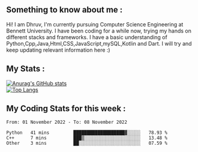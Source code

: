 ## Something to know about me : <br>
Hi! I am Dhruv, I'm currently pursuing Computer Science Engineering at Bennett University. I have been coding for a while now, trying my hands on different stacks and frameworks.
I have a basic understanding of Python,Cpp,Java,Html,CSS,JavaScript,mySQL,Kotlin and Dart. I will try and keep updating relevant information here :)
<br>

## My Stats : <br>
[![Anurag's GitHub stats](https://github-readme-stats.vercel.app/api?username=DhruvLawaniya&show_icons=true&theme=tokyonight&hide=prs,issues)](https://github.com/anuraghazra/github-readme-stats)<br>
[![Top Langs](https://github-readme-stats.vercel.app/api/top-langs/?username=DhruvLawaniya&theme=tokyonight)](https://github.com/anuraghazra/github-readme-stats)
## My Coding Stats for this week : <br>
<!--START_SECTION:waka-->

```text
From: 01 November 2022 - To: 08 November 2022

Python   41 mins         ███████████████████▓░░░░░   78.93 %
C++      7 mins          ███▒░░░░░░░░░░░░░░░░░░░░░   13.48 %
Other    3 mins          ██░░░░░░░░░░░░░░░░░░░░░░░   07.59 %
```

<!--END_SECTION:waka-->


<br>
